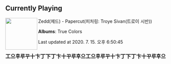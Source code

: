 ## Currently Playing

<img align="left" width="100" src="https://lh3.googleusercontent.com/D7X-taZ7lFriMSFBMsi7qt8s1CXq0aZN22rqUbzHqH8PsjliXBGe_K7utsxpIuieGRediDPS-B9MBylleA">

Zedd(제드) - Papercut(피처링: Troye Sivan(트로이 시반))

**Albums**: True Colors

Last updated at 2020. 7. 15. 오후 6:50:45

### 工으후루꾸十卞丁下丁卞十꾸루후으工으후루꾸十卞丁下丁卞十꾸루후으

<!--
**20chan/20chan** is a ✨ _special_ ✨ repository because its `README.md` (this file) appears on your GitHub profile.

Here are some ideas to get you started:

- 🔭 I’m currently working on ...
- 🌱 I’m currently learning ...
- 👯 I’m looking to collaborate on ...
- 🤔 I’m looking for help with ...
- 💬 Ask me about ...
- 📫 How to reach me: ...
- 😄 Pronouns: ...
- ⚡ Fun fact: ...
-->
